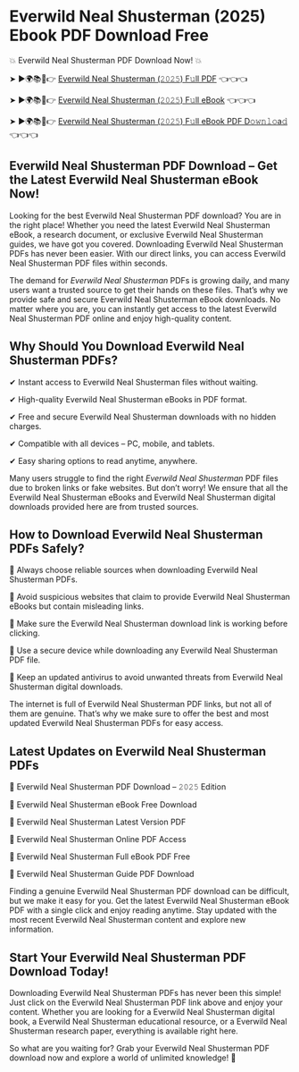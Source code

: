 # Everwild Neal Shusterman (2025) Ebook PDF Download Free

💥 Everwild Neal Shusterman PDF Download Now! 💥

➤ ►🌍📚📱👉 [Everwild Neal Shusterman (𝟸𝟶𝟸𝟻) F𝚞ll PDF](https://getpdf.xyz/everwild-neal-shusterman) 👈👈👈


➤ ►🌍📚📱👉 [Everwild Neal Shusterman (𝟸𝟶𝟸𝟻) F𝚞ll eBook](https://getpdf.xyz/everwild-neal-shusterman) 👈👈👈


➤ ►🌍📚📱👉 [Everwild Neal Shusterman (𝟸𝟶𝟸𝟻) F𝚞ll eBook PDF D𝚘𝚠𝚗𝚕𝚘a𝚍](https://getpdf.xyz/everwild-neal-shusterman) 👈👈👈


## Everwild Neal Shusterman PDF Download – Get the Latest Everwild Neal Shusterman eBook Now!

Looking for the best Everwild Neal Shusterman PDF download? You are in the right place! Whether you need the latest Everwild Neal Shusterman eBook, a research document, or exclusive Everwild Neal Shusterman guides, we have got you covered. Downloading Everwild Neal Shusterman PDFs has never been easier. With our direct links, you can access Everwild Neal Shusterman PDF files within seconds.

The demand for *Everwild Neal Shusterman* PDFs is growing daily, and many users want a trusted source to get their hands on these files. That’s why we provide safe and secure Everwild Neal Shusterman eBook downloads. No matter where you are, you can instantly get access to the latest Everwild Neal Shusterman PDF online and enjoy high-quality content.

## Why Should You Download Everwild Neal Shusterman PDFs?

✔ Instant access to Everwild Neal Shusterman files without waiting.

✔ High-quality Everwild Neal Shusterman eBooks in PDF format.

✔ Free and secure Everwild Neal Shusterman downloads with no hidden charges.

✔ Compatible with all devices – PC, mobile, and tablets.

✔ Easy sharing options to read anytime, anywhere.

Many users struggle to find the right *Everwild Neal Shusterman* PDF files due to broken links or fake websites. But don’t worry! We ensure that all the Everwild Neal Shusterman eBooks and Everwild Neal Shusterman digital downloads provided here are from trusted sources.

## How to Download Everwild Neal Shusterman PDFs Safely?

📌 Always choose reliable sources when downloading Everwild Neal Shusterman PDFs.

📌 Avoid suspicious websites that claim to provide Everwild Neal Shusterman eBooks but contain misleading links.

📌 Make sure the Everwild Neal Shusterman download link is working before clicking.

📌 Use a secure device while downloading any Everwild Neal Shusterman PDF file.

📌 Keep an updated antivirus to avoid unwanted threats from Everwild Neal Shusterman digital downloads.

The internet is full of Everwild Neal Shusterman PDF links, but not all of them are genuine. That’s why we make sure to offer the best and most updated Everwild Neal Shusterman PDFs for easy access.

## Latest Updates on Everwild Neal Shusterman PDFs

🔹 Everwild Neal Shusterman PDF Download – 𝟸𝟶𝟸𝟻 Edition

🔹 Everwild Neal Shusterman eBook Free Download

🔹 Everwild Neal Shusterman Latest Version PDF

🔹 Everwild Neal Shusterman Online PDF Access

🔹 Everwild Neal Shusterman Full eBook PDF Free

🔹 Everwild Neal Shusterman Guide PDF Download

Finding a genuine Everwild Neal Shusterman PDF download can be difficult, but we make it easy for you. Get the latest Everwild Neal Shusterman eBook PDF with a single click and enjoy reading anytime. Stay updated with the most recent Everwild Neal Shusterman content and explore new information.

## Start Your Everwild Neal Shusterman PDF Download Today!

Downloading Everwild Neal Shusterman PDFs has never been this simple! Just click on the Everwild Neal Shusterman PDF link above and enjoy your content. Whether you are looking for a Everwild Neal Shusterman digital book, a Everwild Neal Shusterman educational resource, or a Everwild Neal Shusterman research paper, everything is available right here.

So what are you waiting for? Grab your Everwild Neal Shusterman PDF download now and explore a world of unlimited knowledge! 🚀